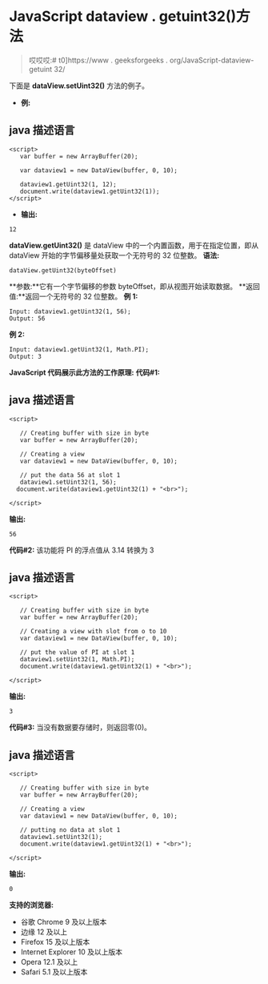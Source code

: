 # JavaScript dataview . getuint32()方法

> 哎哎哎:# t0]https://www . geeksforgeeks . org/JavaScript-dataview-getuint 32/

下面是 **dataView.setUint32()** 方法的例子。

*   **例:**

## java 描述语言

```
<script>
   var buffer = new ArrayBuffer(20);

   var dataview1 = new DataView(buffer, 0, 10);

   dataview1.getUint32(1, 12);
   document.write(dataview1.getUint32(1));
</script>
```

*   **输出:**

```
12
```

**dataView.getUint32()** 是 dataView 中的一个内置函数，用于在指定位置，即从 dataView 开始的字节偏移量处获取一个无符号的 32 位整数。
**语法:**

```
dataView.getUint32(byteOffset)
```

**参数:**它有一个字节偏移的参数 byteOffset，即从视图开始读取数据。
**返回值:**返回一个无符号的 32 位整数。
**例 1:**

```
Input: dataview1.getUint32(1, 56);
Output: 56
```

**例 2:**

```
Input: dataview1.getUint32(1, Math.PI);
Output: 3
```

**JavaScript 代码展示此方法的工作原理:**
**代码#1:**

## java 描述语言

```
<script>

   // Creating buffer with size in byte
   var buffer = new ArrayBuffer(20);

   // Creating a view
   var dataview1 = new DataView(buffer, 0, 10);

   // put the data 56 at slot 1
   dataview1.setUint32(1, 56);
  document.write(dataview1.getUint32(1) + "<br>");

</script>
```

**输出:**

```
56
```

**代码#2:**
该功能将 PI 的浮点值从 3.14 转换为 3

## java 描述语言

```
<script>

   // Creating buffer with size in byte
   var buffer = new ArrayBuffer(20);

   // Creating a view with slot from o to 10
   var dataview1 = new DataView(buffer, 0, 10);

   // put the value of PI at slot 1
   dataview1.setUint32(1, Math.PI);
   document.write(dataview1.getUint32(1) + "<br>");

</script>
```

**输出:**

```
3
```

**代码#3:**
当没有数据要存储时，则返回零(0)。

## java 描述语言

```
<script>

   // Creating buffer with size in byte
   var buffer = new ArrayBuffer(20);

   // Creating a view
   var dataview1 = new DataView(buffer, 0, 10);

   // putting no data at slot 1
   dataview1.setUint32(1);
   document.write(dataview1.getUint32(1) + "<br>");

</script>
```

**输出:**

```
0
```

**支持的浏览器:**

*   谷歌 Chrome 9 及以上版本
*   边缘 12 及以上
*   Firefox 15 及以上版本
*   Internet Explorer 10 及以上版本
*   Opera 12.1 及以上
*   Safari 5.1 及以上版本